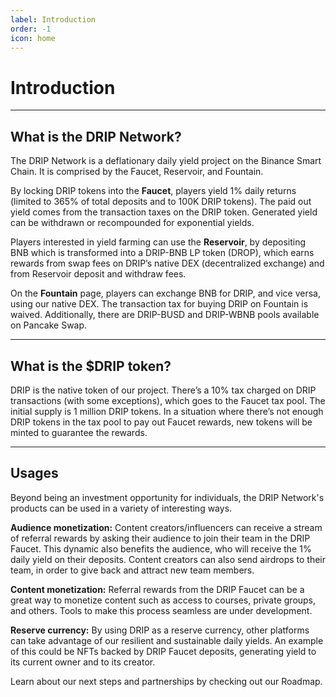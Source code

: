 ```yaml
---
label: Introduction
order: -1
icon: home
---
```


# Introduction
---

## What is the DRIP Network?

The DRIP Network is a deflationary daily yield project on the Binance Smart Chain. It is comprised by the Faucet, Reservoir, and Fountain.

By locking DRIP tokens into the **Faucet**, players yield 1% daily returns (limited to 365% of total deposits and to 100K DRIP tokens). The paid out yield comes from the transaction taxes on the DRIP token. Generated yield can be withdrawn or recompounded for exponential yields.

Players interested in yield farming can use the **Reservoir**, by depositing BNB which is transformed into a DRIP-BNB LP token (DROP), which earns rewards from swap fees on DRIP’s native DEX (decentralized exchange) and from Reservoir deposit and withdraw fees.

On the **Fountain** page, players can exchange BNB for DRIP, and vice versa, using our native DEX. The transaction tax for buying DRIP on Fountain is waived. Additionally, there are DRIP-BUSD and DRIP-WBNB pools available on Pancake Swap.

---

## What is the $DRIP token?

DRIP is the native token of our project. There’s a 10% tax charged on DRIP transactions (with some exceptions), which goes to the Faucet tax pool. The initial supply is 1 million DRIP tokens. In a situation where there’s not enough DRIP tokens in the tax pool to pay out Faucet rewards, new tokens will be minted to guarantee the rewards.

---
## Usages
Beyond being an investment opportunity for individuals, the DRIP Network's products can be used in a variety of interesting ways.

**Audience monetization:**
Content creators/influencers can receive a stream of referral rewards by asking their audience to join their team in the DRIP Faucet. This dynamic also benefits the audience, who will receive the 1% daily yield on their deposits. Content creators can also send airdrops to their team, in order to give back and attract new team members.

**Content monetization:**
Referral rewards from the DRIP Faucet can be a great way to monetize content such as access to courses, private groups, and others. Tools to make this process seamless are under development.

**Reserve currency:**
By using DRIP as a reserve currency, other platforms can take advantage of our resilient and sustainable daily yields. An example of this could be NFTs backed by DRIP Faucet deposits, generating yield to its current owner and to its creator.  

Learn about our next steps and partnerships by checking out our Roadmap.
